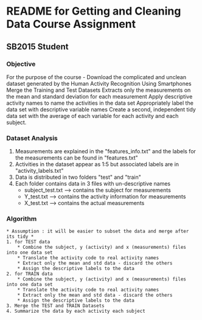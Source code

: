 # README for Getting and Cleaning Data Course Assignment
## SB2015 Student

### Objective
For the purpose of the course - 
	Download the complicated and unclean dataset generated by the Human Activity Recognition Using Smartphones
	Merge the Training and Test Datasets
	Extracts only the measurements on the mean and standard deviation for each measurement
	Apply descriptive activity names to name the activities in the data set
	Appropriately label the data set with descriptive variable names
	Create a second, independent tidy data set with the average of each variable for each activity and each subject.

### Dataset Analysis 
1. Measurements are explained in the "features_info.txt" and the labels for the measurements can be found in "features.txt"
2. Activities in the dataset appear as 1:5 but associated labels are in "activity_labels.txt"
3. Data is distributed in two folders "test" and "train"
4. Each folder contains data in 3 files with un-descriptive names 
	* subject_test.txt --> contains the subject for measurements
	* Y_test.txt --> contains the activity information for measurements
	* X_test.txt --> contains the actual measurements

### Algorithm
	* Assumption : it will be easier to subset the data and merge after its tidy * 
	1. for TEST data 
		* Combine the subject, y (activity) and x (measurements) files into one data set
		* Translate the activity code to real activity names
		* Extract only the mean and std data - discard the others
		* Assign the descriptive labels to the data
	2. for TRAIN data
		* Combine the subject, y (activity) and x (measurements) files into one data set
		* Translate the activity code to real activity names
		* Extract only the mean and std data - discard the others
		* Assign the descriptive labels to the data
	3. Merge the TEST and TRAIN Datasets
	4. Summarize the data by each activity each subject
	
	